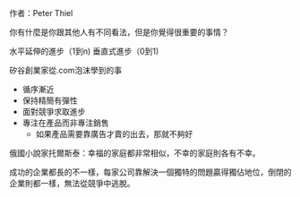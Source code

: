 作者：Peter Thiel

你有什麼是你跟其他人有不同看法，但是你覺得很重要的事情？

水平延伸的進步（1到n)
垂直式進步（0到1)

矽谷創業家從.com泡沫學到的事
- 循序漸近
- 保持精簡有彈性
- 面對競爭求取進步
- 專注在產品而非專注銷售
	- 如果產品需要靠廣告才賣的出去，那就不夠好

俄國小說家托爾斯泰：幸福的家庭都非常相似，不幸的家庭則各有不幸。

成功的企業都長的不一樣，每家公司靠解決一個獨特的問題贏得獨佔地位，倒閉的企業則都一樣，無法從競爭中逃脫。